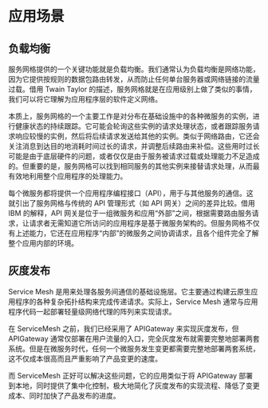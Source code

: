 # 应用场景

## 负载均衡

服务网格提供的一个关键功能就是负载均衡。我们通常认为负载均衡是网络功能，因为它提供按规则的数据包路由转发，从而防止任何单台服务器或网络链接的流量过载。借用 Twain Taylor 的描述，服务网格就是在应用级别上做了类似的事情，我们可以将它理解为应用程序层的软件定义网络。

本质上，服务网格的一个主要工作是对分布在基础设施中的各种微服务的实例，进行健康状态的持续跟踪。它可能会轮询这些实例的请求处理状态，或者跟踪服务请求响应较慢的实例，然后将后续请求发送给其他的实例。类似于网络路由，它还会关注消息到达目的地消耗时间过长的请求，并调整后续路由来补偿。这些用时过长可能是由于底层硬件的问题，或者仅仅是由于服务被请求过载或处理能力不足造成的。但重要的是，服务网格可以找到相同服务的其他实例来接替请求处理，从而最有效地利用整个应用程序的处理能力。

每个微服务都将提供一个应用程序编程接口（API），用于与其他服务的通信。这就引出了服务网格与传统的 API 管理形式（如 API 网关）之间的差异比较。借用 IBM 的解释，API 网关是位于一组微服务和应用“外部”之间，根据需要路由服务请求，让请求者无需知道它所访问的应用程序是基于微服务架构的。但服务网格不仅有上述能力，它还在应用程序“内部”的微服务之间协调请求，且各个组件完全了解整个应用内部的环境。

## 灰度发布

Service Mesh 是用来处理各服务间通信的基础设施层。它主要通过构建云原生应用程序的各种复杂拓扑结构来完成传递请求。实际上，Service Mesh 通常与应用程序代码一起部署轻量级网络代理的阵列来实现请求。

在 ServiceMesh 之前，我们已经采用了 APIGateway 来实现灰度发布，但 APIGateway 通常仅部署在用户流量的入口，完全灰度发布就需要完整地部署两套系统。但是在微服务时代，任何一个微服务发生变更都需要完整地部署两套系统，这不仅成本很高而且严重影响了产品变更的速度。

而 ServiceMesh 正好可以解决这些问题，它的应用类似于将 APIGateway 部署到本地，同时提供了集中化控制，极大地简化了灰度发布的实现流程、降低了变更成本、同时加快了产品发布的进度。
